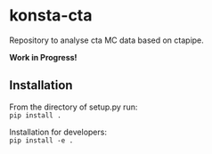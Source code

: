 # konsta-cta

Repository to analyse cta MC data based on ctapipe.

**Work in Progress!**

## Installation
From the directory of setup.py run:  
`pip install .`

Installation for developers:  
`pip install -e .`